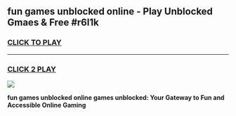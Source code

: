 
## fun games unblocked online - Play Unblocked Gmaes & Free #r6l1k
<h3>
<a href="https://news.freeplayer.one?title=fun_games_unblocked_online&ref=03M">CLICK TO PLAY</a></h3>
<hr>

<h3>
<a href="https://news.freeplayer.one?title=fun_games_unblocked_online&ref=03M">CLICK 2 PLAY</a>
  
</h3>

<a href="https://news.freeplayer.one?title=fun_games_unblocked_online&ref=03M"><img src="https://clearcache.store/games.png"></a>


**fun games unblocked online games unblocked: Your Gateway to Fun and Accessible Online Gaming**
